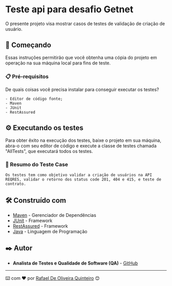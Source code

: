 # Teste api para desafio Getnet

O presente projeto visa mostrar casos de testes de validação de criação de usuário.

## 🚀 Começando

Essas instruções permitirão que você obtenha uma cópia do projeto em operação na sua máquina local para fins de teste.

### 📋 Pré-requisitos

De quais coisas você precisa instalar para conseguir executar os testes?

```
- Editor de código fonte;
- Maven
- JUnit
- RestAssured

```

## ⚙️ Executando os testes

Para obter êxito na execução dos testes, baixe o projeto em sua máquina, abra-o com seu editor de código e execute a classe de testes chamada "AllTests", que executará todos os testes.

### 🔩 Resumo do Teste Case

```
Os testes tem como objetivo validar a criação de usuários na API REQRES, validar o retorno dos status code 201, 404 e 415, e teste de contrato.

```

## 🛠️ Construído com

* [Maven](https://maven.apache.org/) - Gerenciador de Dependências
* [JUnit](https://junit.org/junit5/) - Framework
* [RestAssured](https://rest-assured.io/) - Framework
* [Java](https://www.java.com/pt-BR/) - Linguagem de Programação

## ✒️ Autor

* **Analista de Testes e Qualidade de Software (QA)** - [GitHub](https://github.com/Rafael-Quinteiro)

---
⌨️ com ❤️ por [Rafael De Oliveira Quinteiro](https://www.linkedin.com/in/rafael-de-oliveira-quinteiro-7693b8211/) 😊
